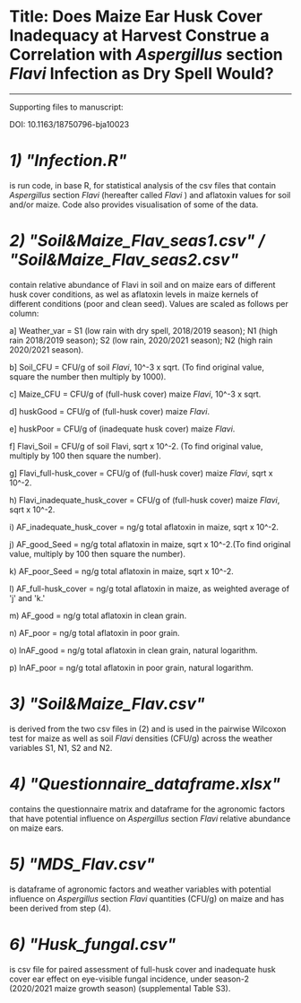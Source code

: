 # Title: Does Maize Ear Husk Cover Inadequacy at Harvest Construe a Correlation with *Aspergillus* section *Flavi* Infection as Dry Spell Would?
-----------------------------

Supporting files to manuscript:

DOI: 10.1163/18750796-bja10023

# *1) "Infection.R"* # 
is run code, in base R, for statistical analysis of the csv files that contain _Aspergillus_ section _Flavi_ (hereafter called _Flavi_ ) and aflatoxin values for soil and/or maize. Code also provides visualisation of some of the data.

# *2) "Soil&Maize_Flav_seas1.csv" / "Soil&Maize_Flav_seas2.csv"* # 
contain relative abundance of Flavi in soil and on maize ears of different husk cover conditions, as wel as aflatoxin levels in maize kernels of different conditions (poor and clean seed). 
Values are scaled as follows per column:

a] Weather_var = S1 (low rain with dry spell, 2018/2019 season); N1 (high rain 2018/2019 season); S2 (low rain, 2020/2021 season); N2 (high rain 2020/2021 season).

b] Soil_CFU = CFU/g of soil _Flavi_,  10^-3 x sqrt. (To find original value, square the number then multiply by 1000).

c] Maize_CFU = CFU/g of (full-husk cover) maize _Flavi_,  10^-3 x sqrt.

d] huskGood = CFU/g of (full-husk cover) maize _Flavi_. 

e] huskPoor = CFU/g of (inadequate husk cover) maize _Flavi_. 

f] Flavi_Soil = CFU/g of soil Flavi,  sqrt x 10^-2. (To find original value, multiply by 100 then square the number).

g] Flavi_full-husk_cover = CFU/g of (full-husk cover) maize _Flavi_, sqrt x 10^-2.	

h) Flavi_inadequate_husk_cover = CFU/g of (full-husk cover) maize _Flavi_, sqrt x 10^-2.

i) AF_inadequate_husk_cover = ng/g total aflatoxin in maize, sqrt x 10^-2.

j) AF_good_Seed	= ng/g total aflatoxin in maize, sqrt x 10^-2.(To find original value, multiply by 100 then square the number).

k) AF_poor_Seed = ng/g total aflatoxin in maize, sqrt x 10^-2.

l) AF_full-husk_cover = ng/g total aflatoxin in maize, as weighted average of 'j' and 'k.'

m) AF_good = ng/g total aflatoxin in clean grain.

n) AF_poor = ng/g total aflatoxin in poor grain.

o) lnAF_good = ng/g total aflatoxin in clean grain, natural logarithm.

p) lnAF_poor = ng/g total aflatoxin in poor grain, natural logarithm.

# *3) "Soil&Maize_Flav.csv"* #
is derived from the two csv files in (2) and is used in the pairwise Wilcoxon test for maize as well as soil _Flavi_ densities (CFU/g) across the weather variables S1, N1, S2 and N2.

# *4) "Questionnaire_dataframe.xlsx"* #
contains the questionnaire matrix and dataframe for the agronomic factors that have potential influence on _Aspergillus_ section _Flavi_ relative abundance on maize ears.

# *5) "MDS_Flav.csv"* #
is dataframe of agronomic factors and weather variables with potential influence on _Aspergillus_ section _Flavi_ quantities (CFU/g) on maize and has been derived from step (4).

# *6) "Husk_fungal.csv"* #
is csv file for paired assessment of full-husk cover and inadequate husk cover ear effect on eye-visible fungal incidence, under season-2 (2020/2021 maize growth season) (supplemental Table S3).
